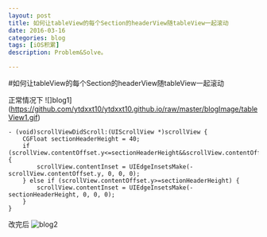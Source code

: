 ```yaml
---
layout: post
title: 如何让tableView的每个Section的headerView随tableView一起滚动
date: 2016-03-16
categories: blog
tags: [iOS积累]
description: Problem&Solve。

---
```


#如何让tableView的每个Section的headerView随tableView一起滚动


正常情况下
![]blog1](https://github.com/ytdxxt10/ytdxxt10.github.io/raw/master/blogImage/tableView1.gif)


```
- (void)scrollViewDidScroll:(UIScrollView *)scrollView {
    CGFloat sectionHeaderHeight = 40;
    if (scrollView.contentOffset.y<=sectionHeaderHeight&&scrollView.contentOffset.y>=0) {
        scrollView.contentInset = UIEdgeInsetsMake(-scrollView.contentOffset.y, 0, 0, 0);
    } else if (scrollView.contentOffset.y>=sectionHeaderHeight) {
        scrollView.contentInset = UIEdgeInsetsMake(-sectionHeaderHeight, 0, 0, 0);
    }
}

```
改完后
![blog2](https://github.com/ytdxxt10/ytdxxt10.github.io/raw/master/blogImage/tableView2.gif)

